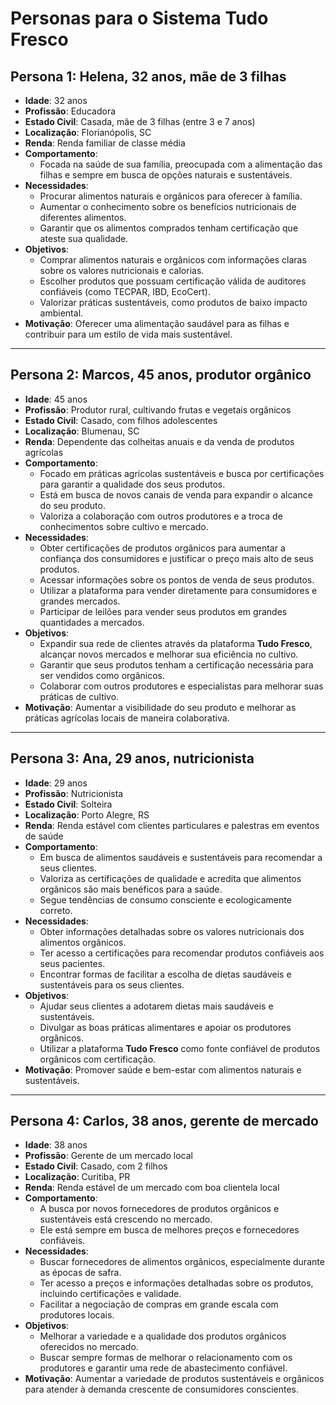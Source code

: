 # Personas para o Sistema **Tudo Fresco**

## Persona 1: Helena, 32 anos, mãe de 3 filhas

- **Idade**: 32 anos
- **Profissão**: Educadora
- **Estado Civil**: Casada, mãe de 3 filhas (entre 3 e 7 anos)
- **Localização**: Florianópolis, SC
- **Renda**: Renda familiar de classe média
- **Comportamento**:
  - Focada na saúde de sua família, preocupada com a alimentação das filhas e sempre em busca de opções naturais e sustentáveis.
- **Necessidades**:
  - Procurar alimentos naturais e orgânicos para oferecer à família.
  - Aumentar o conhecimento sobre os benefícios nutricionais de diferentes alimentos.
  - Garantir que os alimentos comprados tenham certificação que ateste sua qualidade.
- **Objetivos**:
  - Comprar alimentos naturais e orgânicos com informações claras sobre os valores nutricionais e calorias.
  - Escolher produtos que possuam certificação válida de auditores confiáveis (como TECPAR, IBD, EcoCert).
  - Valorizar práticas sustentáveis, como produtos de baixo impacto ambiental.
- **Motivação**: Oferecer uma alimentação saudável para as filhas e contribuir para um estilo de vida mais sustentável.

---

## Persona 2: Marcos, 45 anos, produtor orgânico

- **Idade**: 45 anos
- **Profissão**: Produtor rural, cultivando frutas e vegetais orgânicos
- **Estado Civil**: Casado, com filhos adolescentes
- **Localização**: Blumenau, SC
- **Renda**: Dependente das colheitas anuais e da venda de produtos agrícolas
- **Comportamento**:
  - Focado em práticas agrícolas sustentáveis e busca por certificações para garantir a qualidade dos seus produtos.
  - Está em busca de novos canais de venda para expandir o alcance do seu produto.
  - Valoriza a colaboração com outros produtores e a troca de conhecimentos sobre cultivo e mercado.
- **Necessidades**:
  - Obter certificações de produtos orgânicos para aumentar a confiança dos consumidores e justificar o preço mais alto de seus produtos.
  - Acessar informações sobre os pontos de venda de seus produtos.
  - Utilizar a plataforma para vender diretamente para consumidores e grandes mercados.
  - Participar de leilões para vender seus produtos em grandes quantidades a mercados.
- **Objetivos**:
  - Expandir sua rede de clientes através da plataforma **Tudo Fresco**, alcançar novos mercados e melhorar sua eficiência no cultivo.
  - Garantir que seus produtos tenham a certificação necessária para ser vendidos como orgânicos.
  - Colaborar com outros produtores e especialistas para melhorar suas práticas de cultivo.
- **Motivação**: Aumentar a visibilidade do seu produto e melhorar as práticas agrícolas locais de maneira colaborativa.

---

## Persona 3: Ana, 29 anos, nutricionista

- **Idade**: 29 anos
- **Profissão**: Nutricionista
- **Estado Civil**: Solteira
- **Localização**: Porto Alegre, RS
- **Renda**: Renda estável com clientes particulares e palestras em eventos de saúde
- **Comportamento**:
  - Em busca de alimentos saudáveis e sustentáveis para recomendar a seus clientes.
  - Valoriza as certificações de qualidade e acredita que alimentos orgânicos são mais benéficos para a saúde.
  - Segue tendências de consumo consciente e ecologicamente correto.
- **Necessidades**:
  - Obter informações detalhadas sobre os valores nutricionais dos alimentos orgânicos.
  - Ter acesso a certificações para recomendar produtos confiáveis aos seus pacientes.
  - Encontrar formas de facilitar a escolha de dietas saudáveis e sustentáveis para os seus clientes.
- **Objetivos**:
  - Ajudar seus clientes a adotarem dietas mais saudáveis e sustentáveis.
  - Divulgar as boas práticas alimentares e apoiar os produtores orgânicos.
  - Utilizar a plataforma **Tudo Fresco** como fonte confiável de produtos orgânicos com certificação.
- **Motivação**: Promover saúde e bem-estar com alimentos naturais e sustentáveis.

---

## Persona 4: Carlos, 38 anos, gerente de mercado

- **Idade**: 38 anos
- **Profissão**: Gerente de um mercado local
- **Estado Civil**: Casado, com 2 filhos
- **Localização**: Curitiba, PR
- **Renda**: Renda estável de um mercado com boa clientela local
- **Comportamento**:
  - A busca por novos fornecedores de produtos orgânicos e sustentáveis está crescendo no mercado.
  - Ele está sempre em busca de melhores preços e fornecedores confiáveis.
- **Necessidades**:
  - Buscar fornecedores de alimentos orgânicos, especialmente durante as épocas de safra.
  - Ter acesso a preços e informações detalhadas sobre os produtos, incluindo certificações e validade.
  - Facilitar a negociação de compras em grande escala com produtores locais.
- **Objetivos**:
  - Melhorar a variedade e a qualidade dos produtos orgânicos oferecidos no mercado.
  - Buscar sempre formas de melhorar o relacionamento com os produtores e garantir uma rede de abastecimento confiável.
- **Motivação**: Aumentar a variedade de produtos sustentáveis e orgânicos para atender à demanda crescente de consumidores conscientes.
